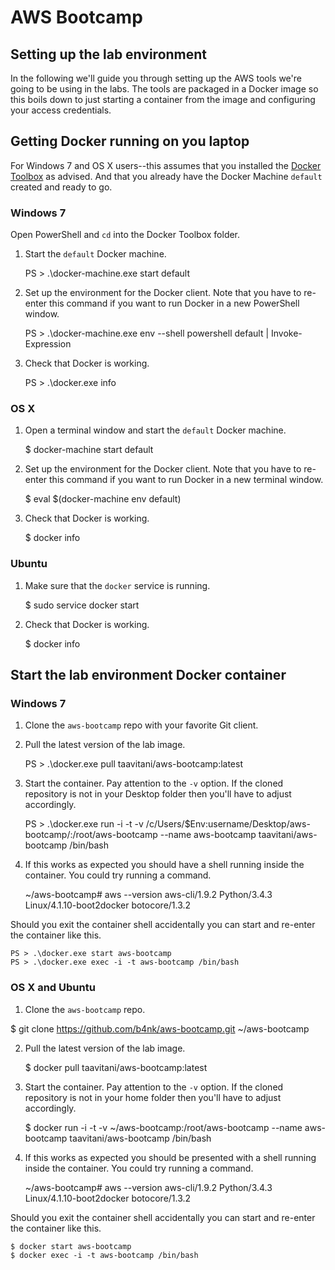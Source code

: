 # AWS Bootcamp

## Setting up the lab environment

In the following we'll guide you through setting up the AWS tools we're going to be using in the labs. The tools are packaged in a Docker image so this boils down to just starting a container from the image and configuring your access
credentials.

## Getting Docker running on you laptop

For Windows 7 and OS X users--this assumes that you installed the [Docker Toolbox](https://www.docker.com/docker-toolbox) as advised. And that you already have the Docker Machine `default` created and ready to go.

### Windows 7

Open PowerShell and `cd` into the Docker Toolbox folder.

1. Start the `default` Docker machine.

    PS > .\docker-machine.exe start default

2. Set up the environment for the Docker client. Note that you have to re-enter this command if you want to run Docker in a new PowerShell window.

    PS > .\docker-machine.exe env --shell powershell default | Invoke-Expression

3. Check that Docker is working.

    PS > .\docker.exe info

### OS X

1. Open a terminal window and start the `default` Docker machine.

    $ docker-machine start default

2. Set up the environment for the Docker client. Note that you have to re-enter this command if you want to run Docker in a new terminal window.

    $ eval $(docker-machine env default)

3. Check that Docker is working.

    $ docker info

### Ubuntu

1. Make sure that the `docker` service is running.

    $ sudo service docker start

2. Check that Docker is working.

    $ docker info

## Start the lab environment Docker container

### Windows 7

1. Clone the `aws-bootcamp` repo with your favorite Git client.

2. Pull the latest version of the lab image.

    PS > .\docker.exe pull taavitani/aws-bootcamp:latest

3. Start the container. Pay attention to the `-v` option. If the cloned repository is not in your Desktop folder then you'll have to adjust accordingly.

    PS > .\docker.exe run -i -t -v /c/Users/$Env:username/Desktop/aws-bootcamp/:/root/aws-bootcamp --name aws-bootcamp taavitani/aws-bootcamp /bin/bash

4. If this works as expected you should have a shell running inside the container. You could try running a command.

    ~/aws-bootcamp# aws --version
    aws-cli/1.9.2 Python/3.4.3 Linux/4.1.10-boot2docker botocore/1.3.2

Should you exit the container shell accidentally you can start and re-enter the container like this.

    PS > .\docker.exe start aws-bootcamp
    PS > .\docker.exe exec -i -t aws-bootcamp /bin/bash

### OS X and Ubuntu

1. Clone the `aws-bootcamp` repo.

  $ git clone https://github.com/b4nk/aws-bootcamp.git ~/aws-bootcamp

2. Pull the latest version of the lab image.

    $ docker pull taavitani/aws-bootcamp:latest

3. Start the container. Pay attention to the `-v` option. If the cloned repository is not in your home folder then you'll have to adjust accordingly.

    $ docker run -i -t -v ~/aws-bootcamp:/root/aws-bootcamp --name aws-bootcamp taavitani/aws-bootcamp /bin/bash

4. If this works as expected you should be presented with a shell running inside the container. You could try running a command.

    ~/aws-bootcamp# aws --version
    aws-cli/1.9.2 Python/3.4.3 Linux/4.1.10-boot2docker botocore/1.3.2

Should you exit the container shell accidentally you can start and re-enter the container like this.

    $ docker start aws-bootcamp
    $ docker exec -i -t aws-bootcamp /bin/bash
